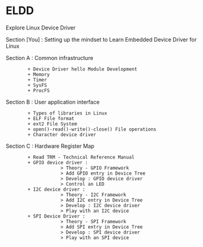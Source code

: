 # ELDD
Explore Linux Device Driver

Section [You] : Setting up the mindset to Learn Embedded Device Driver for Linux

Section A : Common infrastructure

            + Device Driver hello Module Development
            + Memory
            + Timer
            + SysFS
            + ProcFS
            
Section B : User application interface
            
            + Types of libraries in Linux
            + ELF File format
            + ext2 File System
            + open()-read()-write()-close() File operations
            + Character device driver

Section C : Hardware Register Map

            + Read TRM - Technical Reference Manual
            + GPIO device driver :
                        > Theory - GPIO Framework
                        > Add GPIO entry in Device Tree
                        > Develop : GPIO device driver
                        > Control an LED
            + I2C device driver :
                        > Theory - I2C Framework
                        > Add I2C entry in Device Tree
                        > Develop : I2C device driver
                        > Play with an I2C device
            + SPI Device Driver :
                        > Theory - SPI Framework
                        > Add SPI entry in Device Tree
                        > Develop : SPI device driver
                        > Play with an SPI device

